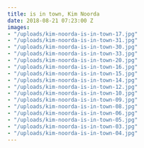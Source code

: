 ```yaml
---
title: is in town, Kim Noorda
date: 2018-08-21 07:23:00 Z
images:
- "/uploads/kim-noorda-is-in-town-17.jpg"
- "/uploads/kim-noorda-is-in-town-31.jpg"
- "/uploads/kim-noorda-is-in-town-30.jpg"
- "/uploads/kim-noorda-is-in-town-33.jpg"
- "/uploads/kim-noorda-is-in-town-20.jpg"
- "/uploads/kim-noorda-is-in-town-16.jpg"
- "/uploads/kim-noorda-is-in-town-15.jpg"
- "/uploads/kim-noorda-is-in-town-14.jpg"
- "/uploads/kim-noorda-is-in-town-12.jpg"
- "/uploads/kim-noorda-is-in-town-10.jpg"
- "/uploads/kim-noorda-is-in-town-09.jpg"
- "/uploads/kim-noorda-is-in-town-08.jpg"
- "/uploads/kim-noorda-is-in-town-06.jpg"
- "/uploads/kim-noorda-is-in-town-05.jpg"
- "/uploads/kim-noorda-is-in-town-03.jpg"
- "/uploads/kim-noorda-is-in-town-04.jpg"
---
```


